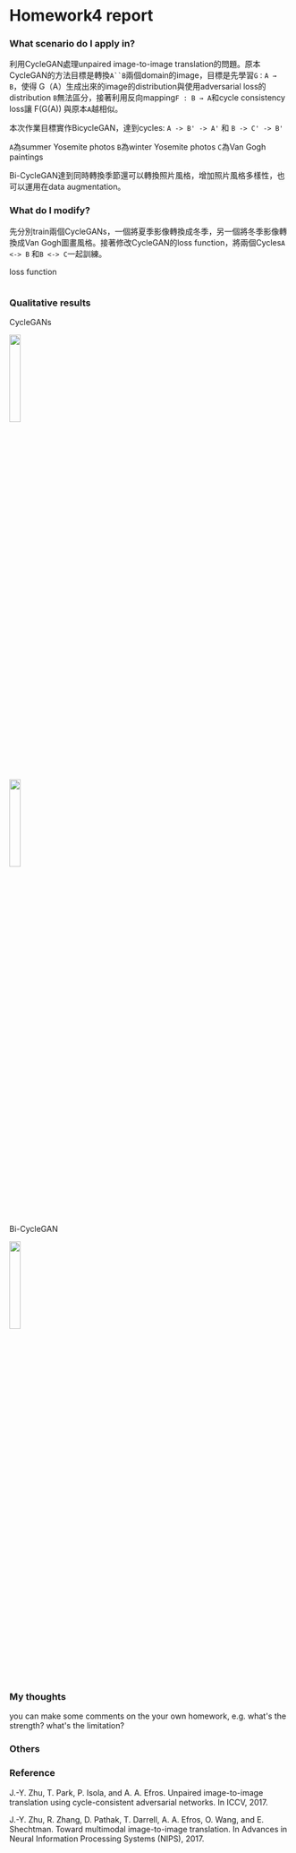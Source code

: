 # Homework4 report

### What scenario do I apply in?

利用CycleGAN處理unpaired image-to-image translation的問題。原本CycleGAN的方法目標是轉換`A``B`兩個domain的image，目標是先學習`G：A → B`，使得 G（A）生成出來的image的distribution與使用adversarial loss的distribution `B`無法區分，接著利用反向mapping`F : B → A`和cycle consistency loss讓 F(G(A)) 與原本`A`越相似。

本次作業目標實作BicycleGAN，達到cycles: `A -> B' -> A'` 和 `B -> C' -> B'`

`A`為summer Yosemite photos `B`為winter Yosemite photos `C`為Van Gogh paintings

Bi-CycleGAN達到同時轉換季節還可以轉換照片風格，增加照片風格多樣性，也可以運用在data augmentation。


### What do I modify? 

先分別train兩個CycleGANs，一個將夏季影像轉換成冬季，另一個將冬季影像轉換成Van Gogh圖畫風格。接著修改CycleGAN的loss function，將兩個Cycles`A <-> B` 和`B <-> C`一起訓練。

loss function
```

```

### Qualitative results
CycleGANs
<p><img src="summer2winter.jpg" width=20% /></p>
<p><img src="winter2vangogh.jpg" width=20% /></p>
Bi-CycleGAN
<p><img src="summer2winter.jpg" width=20% /></p>

### My thoughts 
you can make some comments on the your own homework, e.g. what's the strength? what's the limitation?

### Others

### Reference
J.-Y. Zhu, T. Park, P. Isola, and A. A. Efros. Unpaired image-to-image translation using cycle-consistent adversarial networks. In ICCV, 2017.

J.-Y. Zhu, R. Zhang, D. Pathak, T. Darrell, A. A. Efros, O. Wang, and E. Shechtman. Toward multimodal image-to-image translation. In Advances in Neural Information Processing Systems (NIPS), 2017.

